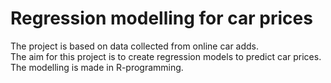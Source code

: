 ﻿# Regression modelling for car prices

The project is based on data collected from online car adds.  
The aim for this project is to create regression models to predict car prices.
The modelling is made in R-programming.
